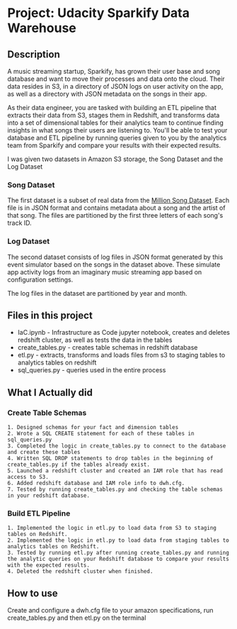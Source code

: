 # Project: Udacity Sparkify Data Warehouse

## Description
A music streaming startup, Sparkify, has grown their user base and song database and want to move their processes and data onto the cloud. Their data resides in S3, in a directory of JSON logs on user activity on the app, as well as a directory with JSON metadata on the songs in their app.

As their data engineer, you are tasked with building an ETL pipeline that extracts their data from S3, stages them in Redshift, and transforms data into a set of dimensional tables for their analytics team to continue finding insights in what songs their users are listening to. You'll be able to test your database and ETL pipeline by running queries given to you by the analytics team from Sparkify and compare your results with their expected results.

I was given two datasets in Amazon S3 storage, the Song Dataset and the Log Dataset

### Song Dataset

The first dataset is a subset of real data from the [Million Song Dataset](https://labrosa.ee.columbia.edu/millionsong/). Each file is in JSON format and contains metadata about a song and the artist of that song. The files are partitioned by the first three letters of each song's track ID. 

### Log Dataset

The second dataset consists of log files in JSON format generated by this event simulator based on the songs in the dataset above. These simulate app activity logs from an imaginary music streaming app based on configuration settings.

The log files in the dataset are partitioned by year and month.

## Files in this project
- IaC.ipynb - Infrastructure as Code jupyter notebook, creates and deletes redshift cluster, as well as tests the data in the tables
- create_tables.py - creates table schemas in redshift database
- etl.py - extracts, transforms and loads files from s3 to staging tables to analytics tables on redshift
- sql_queries.py - queries used in the entire process

## What I Actually did
### Create Table Schemas

    1. Designed schemas for your fact and dimension tables
    2. Wrote a SQL CREATE statement for each of these tables in sql_queries.py
    3. Completed the logic in create_tables.py to connect to the database and create these tables
    4. Written SQL DROP statements to drop tables in the beginning of create_tables.py if the tables already exist.
    5. Launched a redshift cluster and created an IAM role that has read access to S3.
    6. Added redshift database and IAM role info to dwh.cfg.
    7. Tested by running create_tables.py and checking the table schemas in your redshift database.

### Build ETL Pipeline

    1. Implemented the logic in etl.py to load data from S3 to staging tables on Redshift.
    2. Implemented the logic in etl.py to load data from staging tables to analytics tables on Redshift.
    3. Tested by running etl.py after running create_tables.py and running the analytic queries on your Redshift database to compare your results with the expected results.
    4. Deleted the redshift cluster when finished.
    
## How to use
Create and configure a dwh.cfg file to your amazon specifications, run create_tables.py and then etl.py on the terminal
